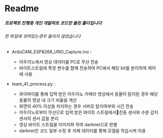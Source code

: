 # Readme
##### 프로젝트 진행중 개인 개발파트 코드만 올린 폴더입니다
###### 한 파일에 섞여있는경우 올리지 않았습니다

* ArduCAM_ESP8266_UNO_Capture.ino : 
  * 아두이노에서 영상 데이터를 PC로 무선 전송
  * 바이트스트림에 특정 변수를 함께 전송하여 PC에서 해당 bit를 분리하여 제어에 사용

* team_41_process.py : 
  * 와이파이를 통해 입력 받은 아두이노 카메라 영상에서 동물이 탐지된 경우 해당 동물의 영상 내 크기 비율을 계산
  * 화면의 40% 이상을 차지하는 경우 서버로 탐지여부와 시간 전송
  * 아두이노로부터 무선으로 입력 받은 바이트 스트림에서진동 센서와 수분 감지 센서의 센서 값을 분리
  * 영상 바이트 스트림을 이미지화 하여 darknet으로 판별
  * darknet은 코드 일부 수정 후 자체 데이터를 통해 모델을 학습시켜 이용

